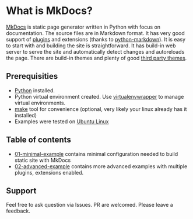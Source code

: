 # What is MkDocs?

[MkDocs](https://www.mkdocs.org/) is static page generator written in Python with focus on documentation. The source files are in Markdown format. It has very good support of [plugins](https://www.mkdocs.org/user-guide/plugins/) and extensions (thanks to [python-markdown](https://python-markdown.github.io/extensions/)). It is easy to start with and building the site is straightforward. It has build-in web server to serve the site and automatically detect changes and autoreloads the page. There are build-in themes and plenty of good [third party themes](https://github.com/mkdocs/mkdocs/wiki/MkDocs-Themes).

## Prerequisities

- [Python](https://www.python.org/) installed.
- Python virtual environment created. Use [virtualenvwrapper](https://virtualenvwrapper.readthedocs.io/en/latest/) to manage virtual environments.
- [make](https://www.gnu.org/software/make/) tool for convenience (optional, very likely your linux already has it installed)
- Examples were tested on [Ubuntu Linux](https://ubuntu.com/download/desktop)

## Table of contents

 - [01-minimal-example](01-minimal-example/) contains minimal configuration needed to build static site with MkDocs
 - [02-advanced-example](02-advanced-example/) contains more advanced examples with multiple plugins, extensions enabled.

## Support

Feel free to ask question via Issues. PR are welcomed. Please leave a feedback.
